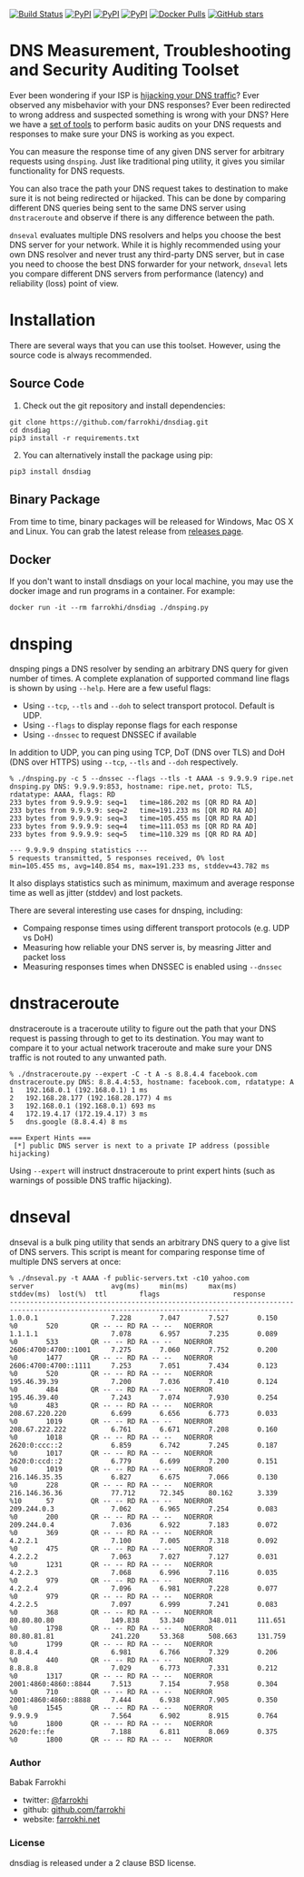 [![Build Status](https://travis-ci.org/farrokhi/dnsdiag.svg)](https://travis-ci.org/farrokhi/dnsdiag) [![PyPI](https://img.shields.io/pypi/v/dnsdiag.svg?maxAge=8600)](https://pypi.python.org/pypi/dnsdiag/) [![PyPI](https://img.shields.io/pypi/l/dnsdiag.svg?maxAge=8600)]() [![PyPI](https://img.shields.io/pypi/pyversions/dnsdiag.svg?maxAge=8600)]() [![Docker Pulls](https://img.shields.io/docker/pulls/farrokhi/dnsdiag)](https://hub.docker.com/r/farrokhi/dnsdiag) [![GitHub stars](https://img.shields.io/github/stars/farrokhi/dnsdiag.svg?style=social&label=Star&maxAge=8600)](https://github.com/farrokhi/dnsdiag/stargazers) 

DNS Measurement, Troubleshooting and Security Auditing Toolset
===============================================================

Ever been wondering if your ISP is [hijacking your DNS traffic](https://medium.com/decentralize-today/is-your-isp-hijacking-your-dns-traffic-f3eb7ccb0ee7)? Ever observed any
misbehavior with your DNS responses? Ever been redirected to wrong address and
suspected something is wrong with your DNS? Here we have a [set of tools](http://github.com/farrokhi/dnsdiag) to
perform basic audits on your DNS requests and responses to make sure your DNS is
working as you expect.

You can measure the response time of any given DNS server for arbitrary requests
using `dnsping`. Just like traditional ping utility, it gives you similar
functionality for DNS requests.

You can also trace the path your DNS request takes to destination to make sure
it is not being redirected or hijacked. This can be done by comparing different
DNS queries being sent to the same DNS server using `dnstraceroute` and observe
if there is any difference between the path.

`dnseval` evaluates multiple DNS resolvers and helps you choose the best DNS
server for your network. While it is highly recommended using your own DNS
resolver and never trust any third-party DNS server, but in case you need to
choose the best DNS forwarder for your network, `dnseval` lets you compare
different DNS servers from performance (latency) and reliability (loss) point
of view.

# Installation

There are several ways that you can use this toolset. However, using the source code is always recommended.

## Source Code

1. Check out the git repository and install dependencies:

```
git clone https://github.com/farrokhi/dnsdiag.git
cd dnsdiag
pip3 install -r requirements.txt
```

2. You can alternatively install the package using pip:

```
pip3 install dnsdiag
```

## Binary Package

From time to time, binary packages will be released for Windows, Mac OS X and Linux. You can grab the latest release from [releases page](https://github.com/farrokhi/dnsdiag/releases).

## Docker

If you don't want to install dnsdiags on your local machine, you may use the docker image and run programs in a container. For example:

```
docker run -it --rm farrokhi/dnsdiag ./dnsping.py
```

# dnsping
dnsping pings a DNS resolver by sending an arbitrary DNS query for given number of times.
A complete explanation of supported command line flags is shown by using `--help`. Here are a few useful flags:

- Using `--tcp`, `--tls` and `--doh` to select transport protocol. Default is UDP.
- Using `--flags` to display reponse flags for each response
- Using `--dnssec` to request DNSSEC if available

In addition to UDP, you can ping using TCP, DoT (DNS over TLS) and DoH (DNS over HTTPS) using `--tcp`, `--tls` and `--doh` respectively.

```
% ./dnsping.py -c 5 --dnssec --flags --tls -t AAAA -s 9.9.9.9 ripe.net
dnsping.py DNS: 9.9.9.9:853, hostname: ripe.net, proto: TLS, rdatatype: AAAA, flags: RD
233 bytes from 9.9.9.9: seq=1   time=186.202 ms [QR RD RA AD]
233 bytes from 9.9.9.9: seq=2   time=191.233 ms [QR RD RA AD]
233 bytes from 9.9.9.9: seq=3   time=105.455 ms [QR RD RA AD]
233 bytes from 9.9.9.9: seq=4   time=111.053 ms [QR RD RA AD]
233 bytes from 9.9.9.9: seq=5   time=110.329 ms [QR RD RA AD]

--- 9.9.9.9 dnsping statistics ---
5 requests transmitted, 5 responses received, 0% lost
min=105.455 ms, avg=140.854 ms, max=191.233 ms, stddev=43.782 ms
```

It also displays statistics such as minimum, maximum and average response time as well as
jitter (stddev) and lost packets.

There are several interesting use cases for dnsping, including:

- Compaing response times using different transport protocols (e.g. UDP vs DoH)
- Measuring how reliable your DNS server is, by measring Jitter and packet loss
- Measuring responses times when DNSSEC is enabled using `--dnssec`

# dnstraceroute
dnstraceroute is a traceroute utility to figure out the path that your DNS
request is passing through to get to its destination. You may want to compare
it to your actual network traceroute and make sure your DNS traffic is not
routed to any unwanted path.

```
% ./dnstraceroute.py --expert -C -t A -s 8.8.4.4 facebook.com
dnstraceroute.py DNS: 8.8.4.4:53, hostname: facebook.com, rdatatype: A
1	192.168.0.1 (192.168.0.1) 1 ms
2	192.168.28.177 (192.168.28.177) 4 ms
3	192.168.0.1 (192.168.0.1) 693 ms
4	172.19.4.17 (172.19.4.17) 3 ms
5	dns.google (8.8.4.4) 8 ms

=== Expert Hints ===
 [*] public DNS server is next to a private IP address (possible hijacking)
```

Using `--expert` will instruct dnstraceroute to print expert hints (such as warnings of possible DNS traffic hijacking).

# dnseval
dnseval is a bulk ping utility that sends an arbitrary DNS query to a give list
of DNS servers. This script is meant for comparing response time of multiple
DNS servers at once:
```
% ./dnseval.py -t AAAA -f public-servers.txt -c10 yahoo.com
server                   avg(ms)     min(ms)     max(ms)     stddev(ms)  lost(%)  ttl        flags                  response
----------------------------------------------------------------------------------------------------------------------------
1.0.0.1                  7.228       7.047       7.527       0.150       %0       520        QR -- -- RD RA -- --   NOERROR
1.1.1.1                  7.078       6.957       7.235       0.089       %0       533        QR -- -- RD RA -- --   NOERROR
2606:4700:4700::1001     7.275       7.060       7.752       0.200       %0       1477       QR -- -- RD RA -- --   NOERROR
2606:4700:4700::1111     7.253       7.051       7.434       0.123       %0       520        QR -- -- RD RA -- --   NOERROR
195.46.39.39             7.200       7.036       7.410       0.124       %0       484        QR -- -- RD RA -- --   NOERROR
195.46.39.40             7.243       7.074       7.930       0.254       %0       483        QR -- -- RD RA -- --   NOERROR
208.67.220.220           6.699       6.656       6.773       0.033       %0       1019       QR -- -- RD RA -- --   NOERROR
208.67.222.222           6.761       6.671       7.208       0.160       %0       1018       QR -- -- RD RA -- --   NOERROR
2620:0:ccc::2            6.859       6.742       7.245       0.187       %0       1017       QR -- -- RD RA -- --   NOERROR
2620:0:ccd::2            6.779       6.699       7.200       0.151       %0       1019       QR -- -- RD RA -- --   NOERROR
216.146.35.35            6.827       6.675       7.066       0.130       %0       228        QR -- -- RD RA -- --   NOERROR
216.146.36.36            77.712      72.345      80.162      3.339       %10      57         QR -- -- RD RA -- --   NOERROR
209.244.0.3              7.062       6.965       7.254       0.083       %0       200        QR -- -- RD RA -- --   NOERROR
209.244.0.4              7.036       6.922       7.183       0.072       %0       369        QR -- -- RD RA -- --   NOERROR
4.2.2.1                  7.100       7.005       7.318       0.092       %0       475        QR -- -- RD RA -- --   NOERROR
4.2.2.2                  7.063       7.027       7.127       0.031       %0       1231       QR -- -- RD RA -- --   NOERROR
4.2.2.3                  7.068       6.996       7.116       0.035       %0       979        QR -- -- RD RA -- --   NOERROR
4.2.2.4                  7.096       6.981       7.228       0.077       %0       979        QR -- -- RD RA -- --   NOERROR
4.2.2.5                  7.097       6.999       7.241       0.083       %0       368        QR -- -- RD RA -- --   NOERROR
80.80.80.80              149.838     53.340      348.011     111.651     %0       1798       QR -- -- RD RA -- --   NOERROR
80.80.81.81              241.220     53.368      508.663     131.759     %0       1799       QR -- -- RD RA -- --   NOERROR
8.8.4.4                  6.981       6.766       7.329       0.206       %0       440        QR -- -- RD RA -- --   NOERROR
8.8.8.8                  7.029       6.773       7.331       0.212       %0       1317       QR -- -- RD RA -- --   NOERROR
2001:4860:4860::8844     7.513       7.154       7.958       0.304       %0       710        QR -- -- RD RA -- --   NOERROR
2001:4860:4860::8888     7.444       6.938       7.905       0.350       %0       1545       QR -- -- RD RA -- --   NOERROR
9.9.9.9                  7.564       6.902       8.915       0.764       %0       1800       QR -- -- RD RA -- --   NOERROR
2620:fe::fe              7.188       6.811       8.069       0.375       %0       1800       QR -- -- RD RA -- --   NOERROR
```

### Author

Babak Farrokhi 

- twitter: [@farrokhi](https://twitter.com/farrokhi)
- github: [github.com/farrokhi](https://github.com/farrokhi/)
- website: [farrokhi.net](https://farrokhi.net/)


### License

dnsdiag is released under a 2 clause BSD license.
